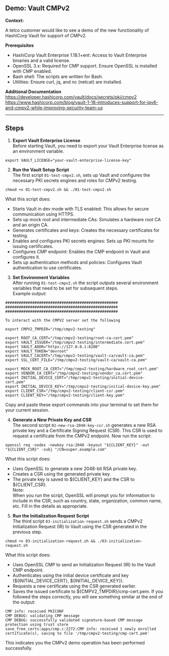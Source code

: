 ## Demo: Vault CMPv2

**Context:**

A telco customer would like to see a demo of the new functionality of HashiCorp Vault for support of CMPv2.

**Prerequisites**
- HashiCorp Vault Enterprise 1.18.1+ent: Access to Vault Enterprise binaries and a valid license.
- OpenSSL 3.x: Required for CMP support. Ensure OpenSSL is installed with CMP enabled.
- Bash shell: The scripts are written for Bash.
- Utilities: Ensure curl, jq, and nc (netcat) are installed.

**Additional Documentation**
https://developer.hashicorp.com/vault/docs/secrets/pki/cmpv2
https://www.hashicorp.com/blog/vault-1-18-introduces-support-for-ipv6-and-cmpv2-while-improving-security-team-ux

---
## Steps

1. **Export Vault Enterprise License**  
Before starting Vault, you need to export your Vault Enterprise license as an environment variable.
```
export VAULT_LICENSE="your-vault-enterprise-license-key"
```
2. **Run the Vault Setup Script**  
The first script `01-test-cmpv2.sh`, sets up Vault and configures the necessary PKI secrets engines and roles for CMPv2 testing.
```
chmod +x 01-test-cmpv2.sh && ./01-test-cmpv2.sh
```
What this script does:  
- Starts Vault in dev mode with TLS enabled: This allows for secure communication using HTTPS.  
- Sets up mock root and intermediate CAs: Simulates a hardware root CA and an origin CA.
- Generates certificates and keys: Creates the necessary certificates for testing.
- Enables and configures PKI secrets engines: Sets up PKI mounts for issuing certificates.
- Configures CMP endpoint: Enables the CMP endpoint in Vault and configures it.
- Sets up authentication methods and policies: Configures Vault authentication to use certificates.

3. **Set Environment Variables**  
After running `01-test-cmpv2.sh` the script outputs several environment variables that need to be set for subsequent steps.  
Example output:
```
##################################################
##################################################
##################################################

To interact with the CMPV2 server set the following

export CMPV2_TMPDIR="/tmp/cmpv2-testing"

export ROOT_CA_CERT="/tmp/cmpv2-testing/root-ca-cert.pem"
export VAULT_ISSUER="/tmp/cmpv2-testing/intermediate.cert.pem"
export VAULT_ADDR="https://127.0.0.1:8200"
export VAULT_TOKEN="devroot"
export VAULT_CACERT="/tmp/cmpv2-testing/vault-ca/vault-ca.pem"
export SSL_CERT_FILE="/tmp/cmpv2-testing/vault-ca/vault-ca.pem"

export MOCK_ROOT_CA_CERT="/tmp/cmpv2-testing/hardware_root_cert.pem"
export VENDOR_CA_CERT="/tmp/cmpv2-testing/vendor_ca.cert.pem"
export INITIAL_DEVICE_CERT="/tmp/cmpv2-testing/initial-device-cert.pem"
export INITIAL_DEVICE_KEY="/tmp/cmpv2-testing/initial-device-key.pem"
export CLIENT_CSR="/tmp/cmpv2-testing/client-csr.pem"
export CLIENT_KEY="/tmp/cmpv2-testing/client-key.pem"
```
Copy and paste these export commands into your terminal to set them for your current session.

4. **Generate a New Private Key and CSR**  
The second script `02-new-rsa-2048-key-csr.sh` generates a new RSA private key and a Certificate Signing Request (CSR). This CSR is used to request a certificate from the CMPv2 endpoint.
Now run the script:
```
openssl req -nodes -newkey rsa:2048 -keyout "${CLIENT_KEY}" -out "${CLIENT_CSR}" -subj "/CN=super.example.com"
```
What this script does:  
- Uses OpenSSL to generate a new 2048-bit RSA private key.
- Creates a CSR using the generated private key.
- The private key is saved to ${CLIENT_KEY} and the CSR to ${CLIENT_CSR}.  
Note:  
When you run the script, OpenSSL will prompt you for information to include in the CSR, such as country, state, organization, common name, etc. Fill in the details as appropriate.

5. **Run the Initialization Request Script**  
The third script `03-initialization-request.sh` sends a CMPv2 Initialization Request (IR) to Vault using the CSR generated in the previous step.
```
chmod +x 03-initialization-request.sh && ./03-initialization-request.sh
```
What this script does:  
- Uses OpenSSL CMP to send an Initialization Request (IR) to the Vault CMP endpoint.
- Authenticates using the initial device certificate and key (${INITIAL_DEVICE_CERT}, ${INITIAL_DEVICE_KEY}).
- Requests a new certificate using the CSR generated earlier.
- Saves the issued certificate to ${CMPV2_TMPDIR}/cmp-cert.pem.
If you followed the steps correctly, you will see something similar at the end of the output:
```
CMP info: received PKICONF
CMP DEBUG: validating CMP message
CMP DEBUG: successfully validated signature-based CMP message protection using trust store
save_free_certs:apps/cmp.c:2272:CMP info: received 1 newly enrolled certificate(s), saving to file '/tmp/cmpv2-testing/cmp-cert.pem'
```
This indicates you the CMPv2 demo operation has been performed successfully.
